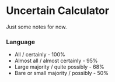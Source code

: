 # Uncertain Calculator

Just some notes for now.

### Language

* All / certainly - 100%
* Almost all / almost certainly - 95%
* Large majority / quite possibly - 68%
* Bare or small majority / possibly - 50%

